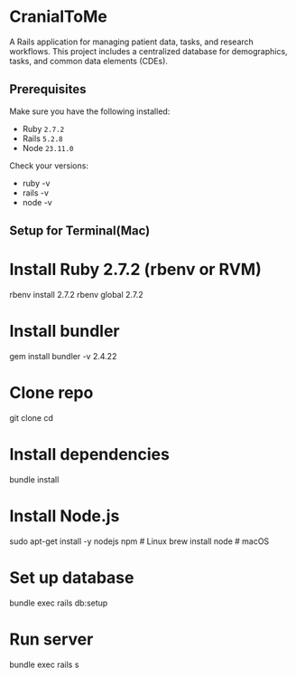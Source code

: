 # CranialToMe

A Rails application for managing patient data, tasks, and research workflows. This project includes a centralized database for demographics, tasks, and common data elements (CDEs).

## Prerequisites

Make sure you have the following installed:

- Ruby `2.7.2`
- Rails `5.2.8`
- Node `23.11.0`

Check your versions:
- ruby -v
- rails -v
- node -v

## Setup for Terminal(Mac)
# Install Ruby 2.7.2 (rbenv or RVM)
rbenv install 2.7.2
rbenv global 2.7.2

# Install bundler
gem install bundler -v 2.4.22

# Clone repo
git clone <repo-url>
cd <repo-folder>

# Install dependencies
bundle install

# Install Node.js
sudo apt-get install -y nodejs npm # Linux
brew install node                 # macOS

# Set up database
bundle exec rails db:setup

# Run server
bundle exec rails s
